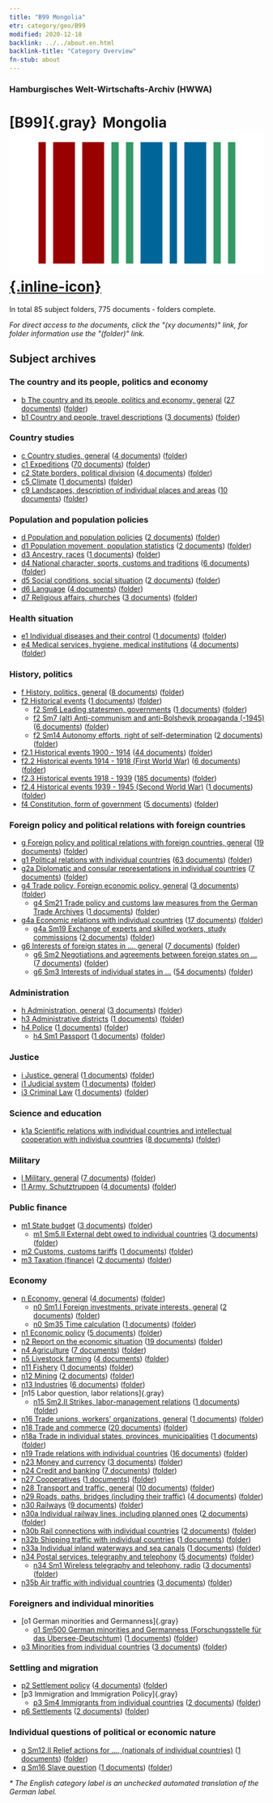 ```yaml
---
title: "B99 Mongolia"
etr: category/geo/B99
modified: 2020-12-18
backlink: ../../about.en.html
backlink-title: "Category Overview"
fn-stub: about
---
```


### Hamburgisches Welt-Wirtschafts-Archiv (HWWA)
# [B99]{.gray}&#8201; Mongolia&#160; [![Wikidata item](/images/Wikidata-logo.svg){.inline-icon}](http://www.wikidata.org/entity/Q711)





In total 85 subject folders, 775 documents - folders complete.

_For direct access to the documents, click the "(xy documents)" link, for folder information use the "(folder)" link._

## Subject archives



### The country and its people, politics and economy

- [b The country and its people, politics and economy, general](../../../subject/about.en.html#b) (<a href="https://dfg-viewer.de/show/?tx_dlf[id]=https://pm20.zbw.eu/mets/sh/1412xx/141261/1441xx/144196/public.mets.en.xml" target="_blank">27 documents</a>) ([folder](http://purl.org/pressemappe20/folder/sh/141261,144196))
- [b1 Country and people, travel descriptions](../../../subject/about.en.html#b1) (<a href="https://dfg-viewer.de/show/?tx_dlf[id]=https://pm20.zbw.eu/mets/sh/1412xx/141261/1441xx/144197/public.mets.en.xml" target="_blank">3 documents</a>) ([folder](http://purl.org/pressemappe20/folder/sh/141261,144197))

### Country studies

- [c Country studies, general](../../../subject/about.en.html#c) (<a href="https://dfg-viewer.de/show/?tx_dlf[id]=https://pm20.zbw.eu/mets/sh/1412xx/141261/1441xx/144199/public.mets.en.xml" target="_blank">4 documents</a>) ([folder](http://purl.org/pressemappe20/folder/sh/141261,144199))
- [c1 Expeditions](../../../subject/about.en.html#c1) (<a href="https://dfg-viewer.de/show/?tx_dlf[id]=https://pm20.zbw.eu/mets/sh/1412xx/141261/1442xx/144200/public.mets.en.xml" target="_blank">70 documents</a>) ([folder](http://purl.org/pressemappe20/folder/sh/141261,144200))
- [c2 State borders, political division](../../../subject/about.en.html#c2) (<a href="https://dfg-viewer.de/show/?tx_dlf[id]=https://pm20.zbw.eu/mets/sh/1412xx/141261/1442xx/144202/public.mets.en.xml" target="_blank">4 documents</a>) ([folder](http://purl.org/pressemappe20/folder/sh/141261,144202))
- [c5 Climate](../../../subject/about.en.html#c5) (<a href="https://dfg-viewer.de/show/?tx_dlf[id]=https://pm20.zbw.eu/mets/sh/1412xx/141261/1442xx/144209/public.mets.en.xml" target="_blank">1 documents</a>) ([folder](http://purl.org/pressemappe20/folder/sh/141261,144209))
- [c9 Landscapes, description of individual places and areas](../../../subject/about.en.html#c9) (<a href="https://dfg-viewer.de/show/?tx_dlf[id]=https://pm20.zbw.eu/mets/sh/1412xx/141261/1442xx/144214/public.mets.en.xml" target="_blank">10 documents</a>) ([folder](http://purl.org/pressemappe20/folder/sh/141261,144214))

### Population and population policies

- [d Population and population policies](../../../subject/about.en.html#d) (<a href="https://dfg-viewer.de/show/?tx_dlf[id]=https://pm20.zbw.eu/mets/sh/1412xx/141261/1442xx/144221/public.mets.en.xml" target="_blank">2 documents</a>) ([folder](http://purl.org/pressemappe20/folder/sh/141261,144221))
- [d1 Population movement, population statistics](../../../subject/about.en.html#d1) (<a href="https://dfg-viewer.de/show/?tx_dlf[id]=https://pm20.zbw.eu/mets/sh/1412xx/141261/1442xx/144222/public.mets.en.xml" target="_blank">2 documents</a>) ([folder](http://purl.org/pressemappe20/folder/sh/141261,144222))
- [d3 Ancestry, races](../../../subject/about.en.html#d3) (<a href="https://dfg-viewer.de/show/?tx_dlf[id]=https://pm20.zbw.eu/mets/sh/1412xx/141261/1442xx/144226/public.mets.en.xml" target="_blank">1 documents</a>) ([folder](http://purl.org/pressemappe20/folder/sh/141261,144226))
- [d4 National character, sports, customs and traditions](../../../subject/about.en.html#d4) (<a href="https://dfg-viewer.de/show/?tx_dlf[id]=https://pm20.zbw.eu/mets/sh/1412xx/141261/1442xx/144228/public.mets.en.xml" target="_blank">6 documents</a>) ([folder](http://purl.org/pressemappe20/folder/sh/141261,144228))
- [d5 Social conditions, social situation](../../../subject/about.en.html#d5) (<a href="https://dfg-viewer.de/show/?tx_dlf[id]=https://pm20.zbw.eu/mets/sh/1412xx/141261/1442xx/144233/public.mets.en.xml" target="_blank">2 documents</a>) ([folder](http://purl.org/pressemappe20/folder/sh/141261,144233))
- [d6 Language](../../../subject/about.en.html#d6) (<a href="https://dfg-viewer.de/show/?tx_dlf[id]=https://pm20.zbw.eu/mets/sh/1412xx/141261/1442xx/144239/public.mets.en.xml" target="_blank">4 documents</a>) ([folder](http://purl.org/pressemappe20/folder/sh/141261,144239))
- [d7 Religious affairs, churches](../../../subject/about.en.html#d7) (<a href="https://dfg-viewer.de/show/?tx_dlf[id]=https://pm20.zbw.eu/mets/sh/1412xx/141261/1442xx/144241/public.mets.en.xml" target="_blank">3 documents</a>) ([folder](http://purl.org/pressemappe20/folder/sh/141261,144241))

### Health situation

- [e1 Individual diseases and their control](../../../subject/about.en.html#e1) (<a href="https://dfg-viewer.de/show/?tx_dlf[id]=https://pm20.zbw.eu/mets/sh/1412xx/141261/1442xx/144265/public.mets.en.xml" target="_blank">1 documents</a>) ([folder](http://purl.org/pressemappe20/folder/sh/141261,144265))
- [e4 Medical services, hygiene, medical institutions](../../../subject/about.en.html#e4) (<a href="https://dfg-viewer.de/show/?tx_dlf[id]=https://pm20.zbw.eu/mets/sh/1412xx/141261/1442xx/144266/public.mets.en.xml" target="_blank">4 documents</a>) ([folder](http://purl.org/pressemappe20/folder/sh/141261,144266))

### History, politics

- [f History, politics, general](../../../subject/about.en.html#f) (<a href="https://dfg-viewer.de/show/?tx_dlf[id]=https://pm20.zbw.eu/mets/sh/1412xx/141261/1442xx/144282/public.mets.en.xml" target="_blank">8 documents</a>) ([folder](http://purl.org/pressemappe20/folder/sh/141261,144282))
- [f2 Historical events](../../../subject/about.en.html#f2) (<a href="https://dfg-viewer.de/show/?tx_dlf[id]=https://pm20.zbw.eu/mets/sh/1412xx/141261/1442xx/144286/public.mets.en.xml" target="_blank">1 documents</a>) ([folder](http://purl.org/pressemappe20/folder/sh/141261,144286))
  - [f2 Sm6 Leading statesmen, governments](../../../subject/about.en.html#f2_Sm6) (<a href="https://dfg-viewer.de/show/?tx_dlf[id]=https://pm20.zbw.eu/mets/sh/1412xx/141261/1442xx/144292/public.mets.en.xml" target="_blank">1 documents</a>) ([folder](http://purl.org/pressemappe20/folder/sh/141261,144292))
  - [f2 Sm7 (alt) Anti-communism and anti-Bolshevik propaganda (-1945)](../../../subject/about.en.html#f2_Sm7_(alt)) (<a href="https://dfg-viewer.de/show/?tx_dlf[id]=https://pm20.zbw.eu/mets/sh/1412xx/141261/1442xx/144293/public.mets.en.xml" target="_blank">6 documents</a>) ([folder](http://purl.org/pressemappe20/folder/sh/141261,144293))
  - [f2 Sm14 Autonomy efforts, right of self-determination](../../../subject/about.en.html#f2_Sm14) (<a href="https://dfg-viewer.de/show/?tx_dlf[id]=https://pm20.zbw.eu/mets/sh/1412xx/141261/1636xx/163692/public.mets.en.xml" target="_blank">2 documents</a>) ([folder](http://purl.org/pressemappe20/folder/sh/141261,163692))
- [f2.1 Historical events 1900 - 1914](../../../subject/about.en.html#f2.1) (<a href="https://dfg-viewer.de/show/?tx_dlf[id]=https://pm20.zbw.eu/mets/sh/1412xx/141261/1813xx/181392/public.mets.en.xml" target="_blank">44 documents</a>) ([folder](http://purl.org/pressemappe20/folder/sh/141261,181392))
- [f2.2 Historical events 1914 - 1918 (First World War)](../../../subject/about.en.html#f2.2) (<a href="https://dfg-viewer.de/show/?tx_dlf[id]=https://pm20.zbw.eu/mets/sh/1412xx/141261/1813xx/181360/public.mets.en.xml" target="_blank">6 documents</a>) ([folder](http://purl.org/pressemappe20/folder/sh/141261,181360))
- [f2.3 Historical events 1918 - 1939](../../../subject/about.en.html#f2.3) (<a href="https://dfg-viewer.de/show/?tx_dlf[id]=https://pm20.zbw.eu/mets/sh/1412xx/141261/1813xx/181391/public.mets.en.xml" target="_blank">185 documents</a>) ([folder](http://purl.org/pressemappe20/folder/sh/141261,181391))
- [f2.4 Historical events 1939 - 1945 (Second World War)](../../../subject/about.en.html#f2.4) (<a href="https://dfg-viewer.de/show/?tx_dlf[id]=https://pm20.zbw.eu/mets/sh/1412xx/141261/1813xx/181361/public.mets.en.xml" target="_blank">1 documents</a>) ([folder](http://purl.org/pressemappe20/folder/sh/141261,181361))
- [f4 Constitution, form of government](../../../subject/about.en.html#f4) (<a href="https://dfg-viewer.de/show/?tx_dlf[id]=https://pm20.zbw.eu/mets/sh/1412xx/141261/1443xx/144355/public.mets.en.xml" target="_blank">5 documents</a>) ([folder](http://purl.org/pressemappe20/folder/sh/141261,144355))

### Foreign policy and political relations with foreign countries

- [g Foreign policy and political relations with foreign countries, general](../../../subject/about.en.html#g) (<a href="https://dfg-viewer.de/show/?tx_dlf[id]=https://pm20.zbw.eu/mets/sh/1412xx/141261/1444xx/144451/public.mets.en.xml" target="_blank">19 documents</a>) ([folder](http://purl.org/pressemappe20/folder/sh/141261,144451))
- [g1 Political relations with individual countries](../../../subject/about.en.html#g1) (<a href="https://dfg-viewer.de/show/?tx_dlf[id]=https://pm20.zbw.eu/mets/sh/1412xx/141261/1444xx/144452/public.mets.en.xml" target="_blank">63 documents</a>) ([folder](http://purl.org/pressemappe20/folder/sh/141261,144452))
- [g2a Diplomatic and consular representations in individual countries](../../../subject/about.en.html#g2a) (<a href="https://dfg-viewer.de/show/?tx_dlf[id]=https://pm20.zbw.eu/mets/sh/1412xx/141261/1444xx/144466/public.mets.en.xml" target="_blank">7 documents</a>) ([folder](http://purl.org/pressemappe20/folder/sh/141261,144466))
- [g4 Trade policy, Foreign economic policy, general](../../../subject/about.en.html#g4) (<a href="https://dfg-viewer.de/show/?tx_dlf[id]=https://pm20.zbw.eu/mets/sh/1412xx/141261/1444xx/144470/public.mets.en.xml" target="_blank">3 documents</a>) ([folder](http://purl.org/pressemappe20/folder/sh/141261,144470))
  - [g4 Sm21 Trade policy and customs law measures from the German Trade Archives](../../../subject/about.en.html#g4_Sm21) (<a href="https://dfg-viewer.de/show/?tx_dlf[id]=https://pm20.zbw.eu/mets/sh/1412xx/141261/1444xx/144492/public.mets.en.xml" target="_blank">1 documents</a>) ([folder](http://purl.org/pressemappe20/folder/sh/141261,144492))
- [g4a Economic relations with individual countries](../../../subject/about.en.html#g4a) (<a href="https://dfg-viewer.de/show/?tx_dlf[id]=https://pm20.zbw.eu/mets/sh/1412xx/141261/1445xx/144531/public.mets.en.xml" target="_blank">17 documents</a>) ([folder](http://purl.org/pressemappe20/folder/sh/141261,144531))
  - [g4a Sm19 Exchange of experts and skilled workers, study commissions](../../../subject/about.en.html#g4a_Sm19) (<a href="https://dfg-viewer.de/show/?tx_dlf[id]=https://pm20.zbw.eu/mets/sh/1412xx/141261/1445xx/144549/public.mets.en.xml" target="_blank">2 documents</a>) ([folder](http://purl.org/pressemappe20/folder/sh/141261,144549))
- [g6 Interests of foreign states in ..., general](../../../subject/about.en.html#g6) (<a href="https://dfg-viewer.de/show/?tx_dlf[id]=https://pm20.zbw.eu/mets/sh/1412xx/141261/1445xx/144565/public.mets.en.xml" target="_blank">7 documents</a>) ([folder](http://purl.org/pressemappe20/folder/sh/141261,144565))
  - [g6 Sm2 Negotiations and agreements between foreign states on ...](../../../subject/about.en.html#g6_Sm2) (<a href="https://dfg-viewer.de/show/?tx_dlf[id]=https://pm20.zbw.eu/mets/sh/1412xx/141261/1445xx/144567/public.mets.en.xml" target="_blank">7 documents</a>) ([folder](http://purl.org/pressemappe20/folder/sh/141261,144567))
  - [g6 Sm3 Interests of individual states in ...](../../../subject/about.en.html#g6_Sm3) (<a href="https://dfg-viewer.de/show/?tx_dlf[id]=https://pm20.zbw.eu/mets/sh/1412xx/141261/1445xx/144568/public.mets.en.xml" target="_blank">54 documents</a>) ([folder](http://purl.org/pressemappe20/folder/sh/141261,144568))

### Administration

- [h Administration, general](../../../subject/about.en.html#h) (<a href="https://dfg-viewer.de/show/?tx_dlf[id]=https://pm20.zbw.eu/mets/sh/1412xx/141261/1446xx/144659/public.mets.en.xml" target="_blank">3 documents</a>) ([folder](http://purl.org/pressemappe20/folder/sh/141261,144659))
- [h3 Administrative districts](../../../subject/about.en.html#h3) (<a href="https://dfg-viewer.de/show/?tx_dlf[id]=https://pm20.zbw.eu/mets/sh/1412xx/141261/1446xx/144665/public.mets.en.xml" target="_blank">1 documents</a>) ([folder](http://purl.org/pressemappe20/folder/sh/141261,144665))
- [h4 Police](../../../subject/about.en.html#h4) (<a href="https://dfg-viewer.de/show/?tx_dlf[id]=https://pm20.zbw.eu/mets/sh/1412xx/141261/1446xx/144666/public.mets.en.xml" target="_blank">1 documents</a>) ([folder](http://purl.org/pressemappe20/folder/sh/141261,144666))
  - [h4 Sm1 Passport](../../../subject/about.en.html#h4_Sm1) (<a href="https://dfg-viewer.de/show/?tx_dlf[id]=https://pm20.zbw.eu/mets/sh/1412xx/141261/1633xx/163348/public.mets.en.xml" target="_blank">1 documents</a>) ([folder](http://purl.org/pressemappe20/folder/sh/141261,163348))

### Justice

- [i Justice, general](../../../subject/about.en.html#i) (<a href="https://dfg-viewer.de/show/?tx_dlf[id]=https://pm20.zbw.eu/mets/sh/1412xx/141261/1446xx/144694/public.mets.en.xml" target="_blank">1 documents</a>) ([folder](http://purl.org/pressemappe20/folder/sh/141261,144694))
- [i1 Judicial system](../../../subject/about.en.html#i1) (<a href="https://dfg-viewer.de/show/?tx_dlf[id]=https://pm20.zbw.eu/mets/sh/1412xx/141261/1446xx/144695/public.mets.en.xml" target="_blank">1 documents</a>) ([folder](http://purl.org/pressemappe20/folder/sh/141261,144695))
- [i3 Criminal Law](../../../subject/about.en.html#i3) (<a href="https://dfg-viewer.de/show/?tx_dlf[id]=https://pm20.zbw.eu/mets/sh/1412xx/141261/1447xx/144705/public.mets.en.xml" target="_blank">1 documents</a>) ([folder](http://purl.org/pressemappe20/folder/sh/141261,144705))

### Science and education

- [k1a Scientific relations with individual countries and intellectual cooperation with individua countries](../../../subject/about.en.html#k1a) (<a href="https://dfg-viewer.de/show/?tx_dlf[id]=https://pm20.zbw.eu/mets/sh/1412xx/141261/1447xx/144738/public.mets.en.xml" target="_blank">8 documents</a>) ([folder](http://purl.org/pressemappe20/folder/sh/141261,144738))

### Military

- [l Military, general](../../../subject/about.en.html#l) (<a href="https://dfg-viewer.de/show/?tx_dlf[id]=https://pm20.zbw.eu/mets/sh/1412xx/141261/1447xx/144762/public.mets.en.xml" target="_blank">7 documents</a>) ([folder](http://purl.org/pressemappe20/folder/sh/141261,144762))
- [l1 Army, Schutztruppen](../../../subject/about.en.html#l1) (<a href="https://dfg-viewer.de/show/?tx_dlf[id]=https://pm20.zbw.eu/mets/sh/1412xx/141261/1447xx/144763/public.mets.en.xml" target="_blank">4 documents</a>) ([folder](http://purl.org/pressemappe20/folder/sh/141261,144763))

### Public finance

- [m1 State budget](../../../subject/about.en.html#m1) (<a href="https://dfg-viewer.de/show/?tx_dlf[id]=https://pm20.zbw.eu/mets/sh/1412xx/141261/1448xx/144810/public.mets.en.xml" target="_blank">3 documents</a>) ([folder](http://purl.org/pressemappe20/folder/sh/141261,144810))
  - [m1 Sm5.II External debt owed to individual countries](../../../subject/about.en.html#m1_Sm5.II) (<a href="https://dfg-viewer.de/show/?tx_dlf[id]=https://pm20.zbw.eu/mets/sh/1412xx/141261/1448xx/144819/public.mets.en.xml" target="_blank">3 documents</a>) ([folder](http://purl.org/pressemappe20/folder/sh/141261,144819))
- [m2 Customs, customs tariffs](../../../subject/about.en.html#m2) (<a href="https://dfg-viewer.de/show/?tx_dlf[id]=https://pm20.zbw.eu/mets/sh/1412xx/141261/1448xx/144850/public.mets.en.xml" target="_blank">1 documents</a>) ([folder](http://purl.org/pressemappe20/folder/sh/141261,144850))
- [m3 Taxation (finance)](../../../subject/about.en.html#m3) (<a href="https://dfg-viewer.de/show/?tx_dlf[id]=https://pm20.zbw.eu/mets/sh/1412xx/141261/1448xx/144868/public.mets.en.xml" target="_blank">2 documents</a>) ([folder](http://purl.org/pressemappe20/folder/sh/141261,144868))

### Economy

- [n Economy, general](../../../subject/about.en.html#n) (<a href="https://dfg-viewer.de/show/?tx_dlf[id]=https://pm20.zbw.eu/mets/sh/1412xx/141261/1449xx/144930/public.mets.en.xml" target="_blank">4 documents</a>) ([folder](http://purl.org/pressemappe20/folder/sh/141261,144930))
  - [n0 Sm1.I Foreign investments, private interests, general](../../../subject/about.en.html#n0_Sm1.I) (<a href="https://dfg-viewer.de/show/?tx_dlf[id]=https://pm20.zbw.eu/mets/sh/1412xx/141261/1457xx/145774/public.mets.en.xml" target="_blank">2 documents</a>) ([folder](http://purl.org/pressemappe20/folder/sh/141261,145774))
  - [n0 Sm35 Time calculation](../../../subject/about.en.html#n0_Sm35) (<a href="https://dfg-viewer.de/show/?tx_dlf[id]=https://pm20.zbw.eu/mets/sh/1412xx/141261/1458xx/145831/public.mets.en.xml" target="_blank">1 documents</a>) ([folder](http://purl.org/pressemappe20/folder/sh/141261,145831))
- [n1 Economic policy](../../../subject/about.en.html#n1) (<a href="https://dfg-viewer.de/show/?tx_dlf[id]=https://pm20.zbw.eu/mets/sh/1412xx/141261/1449xx/144931/public.mets.en.xml" target="_blank">5 documents</a>) ([folder](http://purl.org/pressemappe20/folder/sh/141261,144931))
- [n2 Report on the economic situation](../../../subject/about.en.html#n2) (<a href="https://dfg-viewer.de/show/?tx_dlf[id]=https://pm20.zbw.eu/mets/sh/1412xx/141261/1449xx/144972/public.mets.en.xml" target="_blank">19 documents</a>) ([folder](http://purl.org/pressemappe20/folder/sh/141261,144972))
- [n4 Agriculture](../../../subject/about.en.html#n4) (<a href="https://dfg-viewer.de/show/?tx_dlf[id]=https://pm20.zbw.eu/mets/sh/1412xx/141261/1450xx/145048/public.mets.en.xml" target="_blank">7 documents</a>) ([folder](http://purl.org/pressemappe20/folder/sh/141261,145048))
- [n5 Livestock farming](../../../subject/about.en.html#n5) (<a href="https://dfg-viewer.de/show/?tx_dlf[id]=https://pm20.zbw.eu/mets/sh/1412xx/141261/1450xx/145069/public.mets.en.xml" target="_blank">4 documents</a>) ([folder](http://purl.org/pressemappe20/folder/sh/141261,145069))
- [n11 Fishery](../../../subject/about.en.html#n11) (<a href="https://dfg-viewer.de/show/?tx_dlf[id]=https://pm20.zbw.eu/mets/sh/1412xx/141261/1450xx/145076/public.mets.en.xml" target="_blank">1 documents</a>) ([folder](http://purl.org/pressemappe20/folder/sh/141261,145076))
- [n12 Mining](../../../subject/about.en.html#n12) (<a href="https://dfg-viewer.de/show/?tx_dlf[id]=https://pm20.zbw.eu/mets/sh/1412xx/141261/1450xx/145083/public.mets.en.xml" target="_blank">2 documents</a>) ([folder](http://purl.org/pressemappe20/folder/sh/141261,145083))
- [n13 Industries](../../../subject/about.en.html#n13) (<a href="https://dfg-viewer.de/show/?tx_dlf[id]=https://pm20.zbw.eu/mets/sh/1412xx/141261/1450xx/145098/public.mets.en.xml" target="_blank">6 documents</a>) ([folder](http://purl.org/pressemappe20/folder/sh/141261,145098))
- [n15 Labor question, labor relations]{.gray}
  - [n15 Sm2.II Strikes, labor-management relations](../../../subject/about.en.html#n15_Sm2.II) (<a href="https://dfg-viewer.de/show/?tx_dlf[id]=https://pm20.zbw.eu/mets/sh/1412xx/141261/1451xx/145160/public.mets.en.xml" target="_blank">1 documents</a>) ([folder](http://purl.org/pressemappe20/folder/sh/141261,145160))
- [n16 Trade unions, workers' organizations, general](../../../subject/about.en.html#n16) (<a href="https://dfg-viewer.de/show/?tx_dlf[id]=https://pm20.zbw.eu/mets/sh/1412xx/141261/1452xx/145239/public.mets.en.xml" target="_blank">1 documents</a>) ([folder](http://purl.org/pressemappe20/folder/sh/141261,145239))
- [n18 Trade and commerce](../../../subject/about.en.html#n18) (<a href="https://dfg-viewer.de/show/?tx_dlf[id]=https://pm20.zbw.eu/mets/sh/1412xx/141261/1452xx/145262/public.mets.en.xml" target="_blank">20 documents</a>) ([folder](http://purl.org/pressemappe20/folder/sh/141261,145262))
- [n18a Trade in individual states, provinces, municipalities](../../../subject/about.en.html#n18a) (<a href="https://dfg-viewer.de/show/?tx_dlf[id]=https://pm20.zbw.eu/mets/sh/1412xx/141261/1452xx/145288/public.mets.en.xml" target="_blank">1 documents</a>) ([folder](http://purl.org/pressemappe20/folder/sh/141261,145288))
- [n19 Trade relations with individual countries](../../../subject/about.en.html#n19) (<a href="https://dfg-viewer.de/show/?tx_dlf[id]=https://pm20.zbw.eu/mets/sh/1412xx/141261/1452xx/145289/public.mets.en.xml" target="_blank">16 documents</a>) ([folder](http://purl.org/pressemappe20/folder/sh/141261,145289))
- [n23 Money and currency](../../../subject/about.en.html#n23) (<a href="https://dfg-viewer.de/show/?tx_dlf[id]=https://pm20.zbw.eu/mets/sh/1412xx/141261/1453xx/145305/public.mets.en.xml" target="_blank">3 documents</a>) ([folder](http://purl.org/pressemappe20/folder/sh/141261,145305))
- [n24 Credit and banking](../../../subject/about.en.html#n24) (<a href="https://dfg-viewer.de/show/?tx_dlf[id]=https://pm20.zbw.eu/mets/sh/1412xx/141261/1453xx/145339/public.mets.en.xml" target="_blank">7 documents</a>) ([folder](http://purl.org/pressemappe20/folder/sh/141261,145339))
- [n27 Cooperatives](../../../subject/about.en.html#n27) (<a href="https://dfg-viewer.de/show/?tx_dlf[id]=https://pm20.zbw.eu/mets/sh/1412xx/141261/1455xx/145500/public.mets.en.xml" target="_blank">1 documents</a>) ([folder](http://purl.org/pressemappe20/folder/sh/141261,145500))
- [n28 Transport and traffic, general](../../../subject/about.en.html#n28) (<a href="https://dfg-viewer.de/show/?tx_dlf[id]=https://pm20.zbw.eu/mets/sh/1412xx/141261/1455xx/145509/public.mets.en.xml" target="_blank">10 documents</a>) ([folder](http://purl.org/pressemappe20/folder/sh/141261,145509))
- [n29 Roads, paths, bridges (including their traffic)](../../../subject/about.en.html#n29) (<a href="https://dfg-viewer.de/show/?tx_dlf[id]=https://pm20.zbw.eu/mets/sh/1412xx/141261/1455xx/145524/public.mets.en.xml" target="_blank">4 documents</a>) ([folder](http://purl.org/pressemappe20/folder/sh/141261,145524))
- [n30 Railways](../../../subject/about.en.html#n30) (<a href="https://dfg-viewer.de/show/?tx_dlf[id]=https://pm20.zbw.eu/mets/sh/1412xx/141261/1455xx/145531/public.mets.en.xml" target="_blank">9 documents</a>) ([folder](http://purl.org/pressemappe20/folder/sh/141261,145531))
- [n30a Individual railway lines, including planned ones](../../../subject/about.en.html#n30a) (<a href="https://dfg-viewer.de/show/?tx_dlf[id]=https://pm20.zbw.eu/mets/sh/1412xx/141261/1455xx/145556/public.mets.en.xml" target="_blank">2 documents</a>) ([folder](http://purl.org/pressemappe20/folder/sh/141261,145556))
- [n30b Rail connections with individual countries](../../../subject/about.en.html#n30b) (<a href="https://dfg-viewer.de/show/?tx_dlf[id]=https://pm20.zbw.eu/mets/sh/1412xx/141261/1455xx/145562/public.mets.en.xml" target="_blank">2 documents</a>) ([folder](http://purl.org/pressemappe20/folder/sh/141261,145562))
- [n32b Shipping traffic with individual countries](../../../subject/about.en.html#n32b) (<a href="https://dfg-viewer.de/show/?tx_dlf[id]=https://pm20.zbw.eu/mets/sh/1412xx/141261/1456xx/145645/public.mets.en.xml" target="_blank">1 documents</a>) ([folder](http://purl.org/pressemappe20/folder/sh/141261,145645))
- [n33a Individual inland waterways and sea canals](../../../subject/about.en.html#n33a) (<a href="https://dfg-viewer.de/show/?tx_dlf[id]=https://pm20.zbw.eu/mets/sh/1412xx/141261/1456xx/145651/public.mets.en.xml" target="_blank">1 documents</a>) ([folder](http://purl.org/pressemappe20/folder/sh/141261,145651))
- [n34 Postal services, telegraphy and telephony](../../../subject/about.en.html#n34) (<a href="https://dfg-viewer.de/show/?tx_dlf[id]=https://pm20.zbw.eu/mets/sh/1412xx/141261/1456xx/145662/public.mets.en.xml" target="_blank">5 documents</a>) ([folder](http://purl.org/pressemappe20/folder/sh/141261,145662))
  - [n34 Sm1 Wireless telegraphy and telephony, radio](../../../subject/about.en.html#n34_Sm1) (<a href="https://dfg-viewer.de/show/?tx_dlf[id]=https://pm20.zbw.eu/mets/sh/1412xx/141261/1456xx/145663/public.mets.en.xml" target="_blank">3 documents</a>) ([folder](http://purl.org/pressemappe20/folder/sh/141261,145663))
- [n35b Air traffic with individual countries](../../../subject/about.en.html#n35b) (<a href="https://dfg-viewer.de/show/?tx_dlf[id]=https://pm20.zbw.eu/mets/sh/1412xx/141261/1457xx/145706/public.mets.en.xml" target="_blank">3 documents</a>) ([folder](http://purl.org/pressemappe20/folder/sh/141261,145706))

### Foreigners and individual minorities

- [o1 German minorities and Germanness]{.gray}
  - [o1 Sm500 German minorities and Germanness (Forschungsstelle für das Übersee-Deutschtum)](../../../subject/about.en.html#o1_Sm500) (<a href="https://dfg-viewer.de/show/?tx_dlf[id]=https://pm20.zbw.eu/mets/sh/1412xx/141261/1459xx/145911/public.mets.en.xml" target="_blank">1 documents</a>) ([folder](http://purl.org/pressemappe20/folder/sh/141261,145911))
- [o3 Minorities from individual countries](../../../subject/about.en.html#o3) (<a href="https://dfg-viewer.de/show/?tx_dlf[id]=https://pm20.zbw.eu/mets/sh/1412xx/141261/1822xx/182220/public.mets.en.xml" target="_blank">3 documents</a>) ([folder](http://purl.org/pressemappe20/folder/sh/141261,182220))

### Settling and migration

- [p2 Settlement policy](../../../subject/about.en.html#p2) (<a href="https://dfg-viewer.de/show/?tx_dlf[id]=https://pm20.zbw.eu/mets/sh/1412xx/141261/1459xx/145915/public.mets.en.xml" target="_blank">4 documents</a>) ([folder](http://purl.org/pressemappe20/folder/sh/141261,145915))
- [p3 Immigration and Immigration Policy]{.gray}
  - [p3 Sm4 Immigrants from individual countries](../../../subject/about.en.html#p3_Sm4) (<a href="https://dfg-viewer.de/show/?tx_dlf[id]=https://pm20.zbw.eu/mets/sh/1412xx/141261/1822xx/182222/public.mets.en.xml" target="_blank">2 documents</a>) ([folder](http://purl.org/pressemappe20/folder/sh/141261,182222))
- [p6 Settlements](../../../subject/about.en.html#p6) (<a href="https://dfg-viewer.de/show/?tx_dlf[id]=https://pm20.zbw.eu/mets/sh/1412xx/141261/1459xx/145931/public.mets.en.xml" target="_blank">2 documents</a>) ([folder](http://purl.org/pressemappe20/folder/sh/141261,145931))

### Individual questions of political or economic nature

- [q Sm12.II Relief actions for ..., (nationals of individual countries)](../../../subject/about.en.html#q_Sm12.II) (<a href="https://dfg-viewer.de/show/?tx_dlf[id]=https://pm20.zbw.eu/mets/sh/1412xx/141261/1459xx/145956/public.mets.en.xml" target="_blank">1 documents</a>) ([folder](http://purl.org/pressemappe20/folder/sh/141261,145956))
- [q Sm16 Slave question](../../../subject/about.en.html#q_Sm16) (<a href="https://dfg-viewer.de/show/?tx_dlf[id]=https://pm20.zbw.eu/mets/sh/1412xx/141261/1459xx/145962/public.mets.en.xml" target="_blank">1 documents</a>) ([folder](http://purl.org/pressemappe20/folder/sh/141261,145962))


_* The English category label is an unchecked automated translation of the German label._

